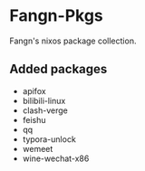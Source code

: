 # Fangn-Pkgs

Fangn's nixos package collection.



## Added packages

- apifox
- bilibili-linux
- clash-verge
- feishu
- qq
- typora-unlock
- wemeet
- wine-wechat-x86